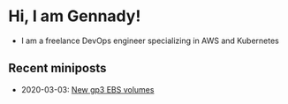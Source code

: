 # Hi, I am Gennady!

- I am a freelance DevOps engineer specializing in AWS and Kubernetes

## Recent miniposts

- 2020-03-03: [New gp3 EBS volumes](./miniposts/2020-03-03-new-gp3-ebs-volumes.md)
